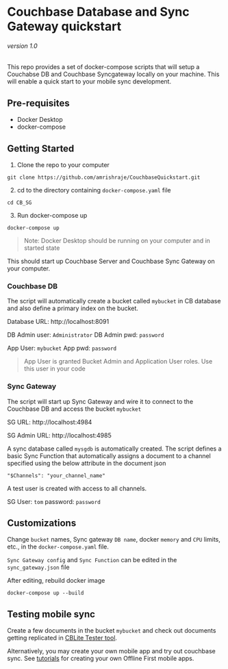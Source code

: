 # Couchbase Database and Sync Gateway quickstart
###### version 1.0
This repo provides a set of docker-compose scripts that will setup a Couchabse DB and Couchbase Syncgateway locally on your machine. This will enable a quick start to your mobile sync development.

## Pre-requisites
* Docker Desktop
* docker-compose

## Getting Started
1. Clone the repo to your computer
```
git clone https://github.com/amrishraje/CouchbaseQuickstart.git
```
2. cd to the directory containing `docker-compose.yaml` file
```
cd CB_SG
```
3. Run docker-compose up
```
docker-compose up
```
> Note: Docker Desktop should be running on your computer and in started state


This should start up Couchbase Server and Couchbase Sync Gateway on your computer. 


### Couchbase DB
The script will automatically create a bucket called `mybucket` in CB database and also define a primary index on the bucket.

Database URL: http://localhost:8091

DB Admin user: `Administrator`
DB Admin pwd: `password`

App User: `mybucket`
App pwd: `password`
> App User is granted Bucket Admin and Application User roles. Use this user in your code


### Sync Gateway
The script will start up Sync Gateway and wire it to connect to the Couchbase DB and access the bucket `mybucket`

SG URL: http://localhost:4984

SG Admin URL: http://localhost:4985

A sync database called `mysgdb` is automatically created. The script defines a basic Sync Function that automatically assigns a document to a channel specified using the below attribute in the document json
```
"$Channels": "your_channel_name"
```
A test user is created with access to all channels. 

SG User: `tom`
password: `password`


## Customizations
Change `bucket` names, Sync gateway `DB name`, docker `memory` and `CPU` limits, etc., in the `docker-compose.yaml` file. 

`Sync Gateway config` and `Sync Function` can be edited in the `sync_gateway.json` file

After editing, rebuild docker image
```
docker-compose up --build
```

## Testing mobile sync
Create a few documents in the bucket `mybucket` and check out documents getting replicated in [CBLite Tester tool](https://github.com/Infosys/CouchbaseLiteTester). 

Alternatively, you may create your own mobile app and try out couchbase sync. See [tutorials](https://docs.couchbase.com/tutorials/index.html) for creating your own Offline First mobile apps. 
